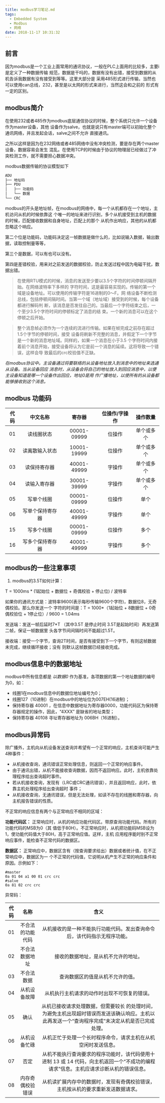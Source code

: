 ```yaml
---
title: modbus学习笔记.md
tags:
  - Embedded System
  - Modbus
  - 网络
date: 2018-11-17 10:31:32
---
```


## 前言

因为modbus是一个工业上面常用的通讯协议，一般在PLC上面用的比较多，主要i是定义了一种数据传输
规范，数据是干吗的，数据有没有出错，接受到数据的从机告诉我数据有没有接受到等等。这里大部分是
采用485形式进行传输，当然也可以使用can总线，232，甚至是以太网的形式来进行，当然这会和之前的
形式有一定的区别。

<!--more-->

## modbus简介

在使用232或者485作为modbus底层通信协议的时候，整个系统只允许一个设备作为master设备，其他
设备作为salve，也就是说只有master端可以初始化整个通讯网络，并且发起会话，salve之间不允许
直接通讯。

之所以这样是因为在232网络或者485网络中没有冲突检测，要是存在两个master设备，数据容易会发生
混乱。在使用TCP的时候由于协议的物理层已经做过了冲突检测工作，就不需要担心数据冲突。

modbus数据传输的协议模型如下
```C
ADU
├── 地址码
├── PDU
│   ├── 功能码
│   └── 数据
└── CRC
```

modbus的开头是地址帧，在modbus的网络中，每一个从机都存在一个地址，主机访问从机的时候依靠这
个唯一的地址来进行识别，多个从机接受到主机的数据的时候，匹配接收数据和自身地址，匹配上的那个
从机作出响应，其他的从机都忽略这个响应。

第二个位是功能码，功能码决定这一帧数据是做什么的，比如说输入数据，输出数据，读取控制量等等，

第三个是数据，可以有也可以没有。

第四是差错校验，用来对之前发送的数据校验，防止发送过程中因为电磁干扰，数据出错。

> 在使用RTU模式的时候，消息的发送至少要以3.5个字符的时间停顿间隔开始。在网络波特率下多样的
字符时间，这是最容易实现的。传输的第一个域是设备地址。可以使用的传输字符是16进制的0～F。网
络设备不断检测总线，包括停顿间隔时间。当第一个域（地址域）接受到的时候，每个设备都进行解码判
断，该消息是否发往自己的。当最后一个字符结束之后，一个至少3.5个字符时间的停顿标定了消息的结
束。一个新的消息可以在这个停顿之后开始。

> 整个消息帧必须作为一个连续的流进行传输。如果在帧完成之前存在超过1.5个字节的停顿时间，接受
设备将刷新不完整的消息，并假定下一个字节是一个新的消息地址域。同样的，如果一个消息在小于3.5
个字符时间内接着前个消息开始，接受设备将认为它是前一个消息的延续。这将导致一个错误，这样会导
致最后的crc校验值不正缺。

 *在modbus协议中。主设备通过将要联络的从设备地址放入到消息中的地址来选通从设备。当从设备回应
消息时，从设备会将自己的地址放入到回应消息中，以便主设备知道是哪一个设备作出回应，地址0是用
作广播地址，以使所有的从设备都能够接收到这个消息。*

## modbus 功能码

| 代码 | 中文名称 | 寄存器 | 位操作/字操作 | 操作数量 |
| :-: | :-: | :-: | :-: | :-: |
| 01 | 读线圈状态 | 00001-09999 | 位操作 | 单个或多个 |
| 02 | 读离散输入状态 | 10001-19999 | 位操作 | 单个或多个 |
| 03 | 读保持寄存器 | 40001-49999 | 字操作 | 单个或多个 |
| 04 | 读输入寄存器 | 30001-39999 | 字操作 | 单个或多个 |
| 05 | 写单个线圈 | 00001-09999 | 位操作 | 单个 |
| 06 | 写单个保持寄存器 | 40001-49999 | 字操作 | 单个 |
| 15 | 写多个线圈 | 00001-09999 | 位操作 | 多个 |
| 16 | 写多个保持寄存器 | 40001-49999 | 字操作 | 多个 |

## modbus的一些注意事项

1. modbus的3.5T如何计算：

T = 1000ms * (1起始位 + 数据位 + 奇偶校验 + 停止位) / 波特率

如果你的通讯方式是：波特率9600(表示每秒传输9600个字符)，数据位8，无奇偶校验。那么你发送一个
字符的时间是：T = 1000*（1起始位 + 8数据位 + 0奇偶校验位 + 1停止位）/ 9600 = 1.04ms

发送端：发送一帧后延时7*T （其中3.5T 是停止时间 3.5T是起始时间）再发送第二帧，保证一帧数据里
头各字节间间隔时间不能超过1.5T。

接收端：接受一个字节，查询2T时间，是否有接受到下一个字节，有则这帧数据未完成，继续循环接收；没有
则默认这帧数据已经接收完成。

## modbus信息中的数据地址

modbus中所有信息都是 *以数据0* 作为基准，各项数据的第一个地址数据的编号为0，如：

* 线圈1在modbus信息中的数据位地址编号为0；
* 线圈127（10进制）在modbus中的地址位为007EH(16进制)；
* 保持寄存器 40001 ，在信息中数据地址为寄存器0000，功能代码区为保持寄存器规定的操作，因此，“4XXX”
是缺省的地址类型；
* 保持寄存器 40108 寻址寄存器地址为 006BH（16进制）。


## modbus异常码

除广播外，主机向从机设备发送查询并希望有一个正常的响应，主机查询可能产生4种事件：

* 从机接收查询，通讯错误正常处理信息，则返回一个正常的响应事件。
* 由于通讯出错，从机不能接收查询数据，因而不返回响应。此时，主机依靠处理程序给出查询超时事件。
* 若从机接收查询，发现有（LRC或CRC通讯错误），并且返回响应，此时，依靠主机处理程序给出查询超时
事件；
* 从机接收查询，无通讯错误，但是无法处理，如读不存在的线圈和寄存器，向主机报告错误的性质。

不正常的响应信息有两个与正常响应不相同的区域：

**功能代码区：** 正常响应时，从机的响应功能代码区。带原查询功能代码。所有的功能代码的MSB为0（其
值低于80H）。不正常响应时，从机把功能码MSB设为1，使功能代码值大于80H，高于正常响应值。这样，主机
应用程序能时别不正常响应事件，能检查不正常代码的数据区。

**数据区：** 正常响应中，数据区含有（按查询要求给出）数据或者统计值，在不正常响应中，数据区为一
个不正常的代码值，它说明从机产生不正常的响应条件和原因。示例如下：

```
#master
0a 01 04 a1 00 01 crc crc
#salve
0a 81 02 crc crc
```

异常码：

| 代码 | 名称 | 含义 |
|:-:|:-:|:-:|
| 01 | 不合法的功能代码 | 从机接收的是一种不能执行功能代码。发出查询命令后，该代码指示无程序功能。|
| 02 | 不合法数据地址 | 接收的数据地址，是从机不允许的地址。|
| 03 | 不合法数据 | 查询数据区的值是从机不允许的值。|
| 04 | 从机设备故障 | 从机执行主机请求的动作时出现不可恢复的错误。|
| 05 | 确认 | 从机已接收请求处理数据，但需要较长 的处理时间，为避免主机出现超时错误而发送该确认响应。主机以此再发送一个“查询程序完成”未决定从机是否已完成处理。|
| 06 | 从机设备忙碌 | 从机正忙于处理一个长时程序命令，请求主机在从机空闲时发送信息。 |
| 07 | 否定 | 从机不能执行查询要求的程序功能时，该代码使用十进制 13 或 14 代码，向主机返回一个“不成功的编程请求”信息。主机应请求诊断从机的错误信息。|
| 08 | 内存奇偶校验错误 | 从机读扩展内存中的数据时，发现有奇偶校验错误，主机按从机的要求重新发送数据请求。|
